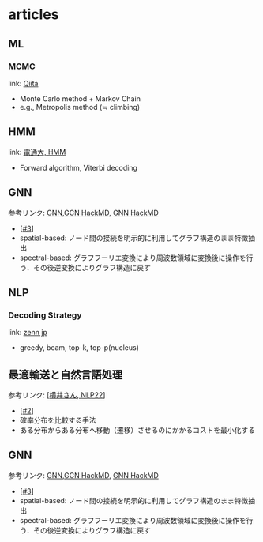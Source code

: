 # articles

## ML
### MCMC
link: [Qiita](https://qiita.com/skillup_ai/items/6c3fa7b51fe6670e81ed)
- Monte Carlo method + Markov Chain
- e.g., Metropolis method (≒ climbing)

## HMM
link: [電通大, HMM](http://www.takagi.inf.uec.ac.jp/swr/pdf/studentbook5.pdf)
- Forward algorithm, Viterbi decoding

## GNN
参考リンク: [GNN](https://buildersbox.corp-sansan.com/entry/2021/02/19/114000),[GCN HackMD](https://hackmd.io/@kkume/rkK3tmpHd), [GNN HackMD](https://hackmd.io/0IwDJxeITPGLyq40EfvT1g)
- [[#3](https://github.com/InabaTatsuro/papers/issues/3)]
- spatial-based: ノード間の接続を明示的に利用してグラフ構造のまま特徴抽出
- spectral-based: グラフフーリエ変換により周波数領域に変換後に操作を行う．その後逆変換によりグラフ構造に戻す

## NLP
### Decoding Strategy
link: [zenn jp](https://zenn.dev/hellorusk/articles/1c0bef15057b1d)
- greedy, beam, top-k, top-p(nucleus)

## 最適輸送と自然言語処理
参考リンク: [[横井さん, NLP22](https://www.youtube.com/watch?v=vlCjNbVSyOc&t=1616s)]
- [[#2](https://github.com/InabaTatsuro/papers/issues/2)]
- 確率分布を比較する手法
- ある分布からある分布へ移動（遷移）させるのにかかるコストを最小化する

## GNN
参考リンク: [GNN](https://buildersbox.corp-sansan.com/entry/2021/02/19/114000),[GCN HackMD](https://hackmd.io/@kkume/rkK3tmpHd), [GNN HackMD](https://hackmd.io/0IwDJxeITPGLyq40EfvT1g)
- [[#3](https://github.com/InabaTatsuro/papers/issues/3)]
- spatial-based: ノード間の接続を明示的に利用してグラフ構造のまま特徴抽出
- spectral-based: グラフフーリエ変換により周波数領域に変換後に操作を行う．その後逆変換によりグラフ構造に戻す
